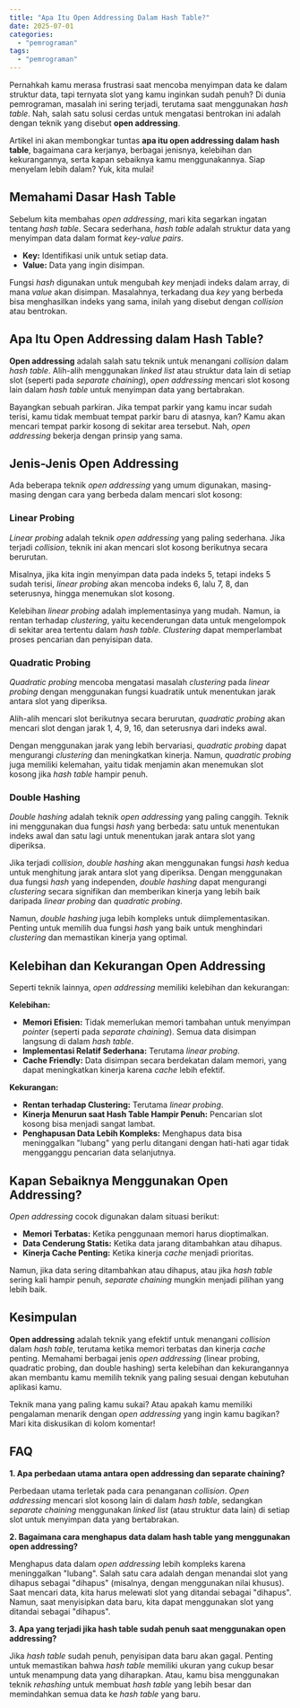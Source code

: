 ```yaml
---
title: "Apa Itu Open Addressing Dalam Hash Table?"
date: 2025-07-01
categories: 
  - "pemrograman"
tags: 
  - "pemrograman"
---
```


Pernahkah kamu merasa frustrasi saat mencoba menyimpan data ke dalam struktur data, tapi ternyata slot yang kamu inginkan sudah penuh? Di dunia pemrograman, masalah ini sering terjadi, terutama saat menggunakan _hash table_. Nah, salah satu solusi cerdas untuk mengatasi bentrokan ini adalah dengan teknik yang disebut **open addressing**.

Artikel ini akan membongkar tuntas **apa itu open addressing dalam hash table**, bagaimana cara kerjanya, berbagai jenisnya, kelebihan dan kekurangannya, serta kapan sebaiknya kamu menggunakannya. Siap menyelam lebih dalam? Yuk, kita mulai!

## Memahami Dasar Hash Table

Sebelum kita membahas _open addressing_, mari kita segarkan ingatan tentang _hash table_. Secara sederhana, _hash table_ adalah struktur data yang menyimpan data dalam format _key-value pairs_.

- **Key:** Identifikasi unik untuk setiap data.
- **Value:** Data yang ingin disimpan.

Fungsi _hash_ digunakan untuk mengubah _key_ menjadi indeks dalam array, di mana _value_ akan disimpan. Masalahnya, terkadang dua _key_ yang berbeda bisa menghasilkan indeks yang sama, inilah yang disebut dengan _collision_ atau bentrokan.

## Apa Itu Open Addressing dalam Hash Table?

**Open addressing** adalah salah satu teknik untuk menangani _collision_ dalam _hash table_. Alih-alih menggunakan _linked list_ atau struktur data lain di setiap slot (seperti pada _separate chaining_), _open addressing_ mencari slot kosong lain dalam _hash table_ untuk menyimpan data yang bertabrakan.

Bayangkan sebuah parkiran. Jika tempat parkir yang kamu incar sudah terisi, kamu tidak membuat tempat parkir baru di atasnya, kan? Kamu akan mencari tempat parkir kosong di sekitar area tersebut. Nah, _open addressing_ bekerja dengan prinsip yang sama.

## Jenis-Jenis Open Addressing

Ada beberapa teknik _open addressing_ yang umum digunakan, masing-masing dengan cara yang berbeda dalam mencari slot kosong:

### Linear Probing

_Linear probing_ adalah teknik _open addressing_ yang paling sederhana. Jika terjadi _collision_, teknik ini akan mencari slot kosong berikutnya secara berurutan.

Misalnya, jika kita ingin menyimpan data pada indeks 5, tetapi indeks 5 sudah terisi, _linear probing_ akan mencoba indeks 6, lalu 7, 8, dan seterusnya, hingga menemukan slot kosong.

Kelebihan _linear probing_ adalah implementasinya yang mudah. Namun, ia rentan terhadap _clustering_, yaitu kecenderungan data untuk mengelompok di sekitar area tertentu dalam _hash table_. _Clustering_ dapat memperlambat proses pencarian dan penyisipan data.

### Quadratic Probing

_Quadratic probing_ mencoba mengatasi masalah _clustering_ pada _linear probing_ dengan menggunakan fungsi kuadratik untuk menentukan jarak antara slot yang diperiksa.

Alih-alih mencari slot berikutnya secara berurutan, _quadratic probing_ akan mencari slot dengan jarak 1, 4, 9, 16, dan seterusnya dari indeks awal.

Dengan menggunakan jarak yang lebih bervariasi, _quadratic probing_ dapat mengurangi _clustering_ dan meningkatkan kinerja. Namun, _quadratic probing_ juga memiliki kelemahan, yaitu tidak menjamin akan menemukan slot kosong jika _hash table_ hampir penuh.

### Double Hashing

_Double hashing_ adalah teknik _open addressing_ yang paling canggih. Teknik ini menggunakan dua fungsi _hash_ yang berbeda: satu untuk menentukan indeks awal dan satu lagi untuk menentukan jarak antara slot yang diperiksa.

Jika terjadi _collision_, _double hashing_ akan menggunakan fungsi _hash_ kedua untuk menghitung jarak antara slot yang diperiksa. Dengan menggunakan dua fungsi _hash_ yang independen, _double hashing_ dapat mengurangi _clustering_ secara signifikan dan memberikan kinerja yang lebih baik daripada _linear probing_ dan _quadratic probing_.

Namun, _double hashing_ juga lebih kompleks untuk diimplementasikan. Penting untuk memilih dua fungsi _hash_ yang baik untuk menghindari _clustering_ dan memastikan kinerja yang optimal.

## Kelebihan dan Kekurangan Open Addressing

Seperti teknik lainnya, _open addressing_ memiliki kelebihan dan kekurangan:

**Kelebihan:**

- **Memori Efisien:** Tidak memerlukan memori tambahan untuk menyimpan _pointer_ (seperti pada _separate chaining_). Semua data disimpan langsung di dalam _hash table_.
- **Implementasi Relatif Sederhana:** Terutama _linear probing_.
- **Cache Friendly:** Data disimpan secara berdekatan dalam memori, yang dapat meningkatkan kinerja karena _cache_ lebih efektif.

**Kekurangan:**

- **Rentan terhadap Clustering:** Terutama _linear probing_.
- **Kinerja Menurun saat Hash Table Hampir Penuh:** Pencarian slot kosong bisa menjadi sangat lambat.
- **Penghapusan Data Lebih Kompleks:** Menghapus data bisa meninggalkan "lubang" yang perlu ditangani dengan hati-hati agar tidak mengganggu pencarian data selanjutnya.

## Kapan Sebaiknya Menggunakan Open Addressing?

_Open addressing_ cocok digunakan dalam situasi berikut:

- **Memori Terbatas:** Ketika penggunaan memori harus dioptimalkan.
- **Data Cenderung Statis:** Ketika data jarang ditambahkan atau dihapus.
- **Kinerja Cache Penting:** Ketika kinerja _cache_ menjadi prioritas.

Namun, jika data sering ditambahkan atau dihapus, atau jika _hash table_ sering kali hampir penuh, _separate chaining_ mungkin menjadi pilihan yang lebih baik.

## Kesimpulan

**Open addressing** adalah teknik yang efektif untuk menangani _collision_ dalam _hash table_, terutama ketika memori terbatas dan kinerja _cache_ penting. Memahami berbagai jenis _open addressing_ (linear probing, quadratic probing, dan double hashing) serta kelebihan dan kekurangannya akan membantu kamu memilih teknik yang paling sesuai dengan kebutuhan aplikasi kamu.

Teknik mana yang paling kamu sukai? Atau apakah kamu memiliki pengalaman menarik dengan _open addressing_ yang ingin kamu bagikan? Mari kita diskusikan di kolom komentar!

## FAQ

**1\. Apa perbedaan utama antara open addressing dan separate chaining?**

Perbedaan utama terletak pada cara penanganan _collision_. _Open addressing_ mencari slot kosong lain di dalam _hash table_, sedangkan _separate chaining_ menggunakan _linked list_ (atau struktur data lain) di setiap slot untuk menyimpan data yang bertabrakan.

**2\. Bagaimana cara menghapus data dalam hash table yang menggunakan open addressing?**

Menghapus data dalam _open addressing_ lebih kompleks karena meninggalkan "lubang". Salah satu cara adalah dengan menandai slot yang dihapus sebagai "dihapus" (misalnya, dengan menggunakan nilai khusus). Saat mencari data, kita harus melewati slot yang ditandai sebagai "dihapus". Namun, saat menyisipkan data baru, kita dapat menggunakan slot yang ditandai sebagai "dihapus".

**3\. Apa yang terjadi jika hash table sudah penuh saat menggunakan open addressing?**

Jika _hash table_ sudah penuh, penyisipan data baru akan gagal. Penting untuk memastikan bahwa _hash table_ memiliki ukuran yang cukup besar untuk menampung data yang diharapkan. Atau, kamu bisa menggunakan teknik _rehashing_ untuk membuat _hash table_ yang lebih besar dan memindahkan semua data ke _hash table_ yang baru.
